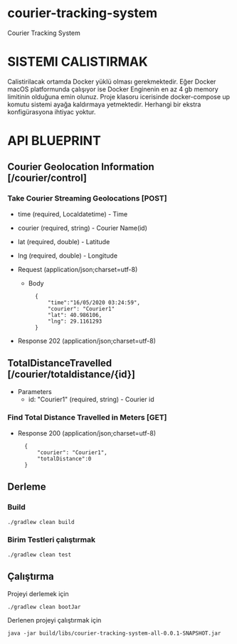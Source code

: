 # courier-tracking-system

Courier Tracking System


# SISTEMI CALISTIRMAK
Calistirilacak ortamda Docker yüklü olması gerekmektedir.
Eğer Docker macOS platformunda çalışıyor ise Docker Enginenin en az 4 gb memory limitinin olduğuna emin olunuz.
Proje klasoru icerisinde docker-compose up komutu sistemi ayağa kaldırmaya yetmektedir.
Herhangi bir ekstra konfigürasyona ihtiyac yoktur. 

# API BLUEPRINT
## Courier Geolocation Information [/courier/control]
### Take Courier Streaming Geolocations [POST]

+ time (required, Localdatetime) - Time
+ courier (required, string) - Courier Name(id)
+ lat (required, double) - Latitude
+ lng (required, double) - Longitude


+ Request (application/json;charset=utf-8)

    + Body

            {
                "time":"16/05/2020 03:24:59",
                "courier": "Courier1"
                "lat": 40.986106,
                "lng": 29.1161293
            }

+ Response 202 (application/json;charset=utf-8)

## TotalDistanceTravelled [/courier/totaldistance/{id}]

+ Parameters
    + id: "Courier1" (required, string) - Courier id
 
### Find Total Distance Travelled in Meters [GET]

+ Response 200 (application/json;charset=utf-8)

        {
            "courier": "Courier1",
            "totalDistance":0
        }

## Derleme

### Build

```
./gradlew clean build
```

### Birim Testleri çalıştırmak

```
./gradlew clean test
```

## Çalıştırma

Projeyi derlemek için

```
./gradlew clean bootJar
```

Derlenen projeyi çalıştırmak için

```
java -jar build/libs/courier-tracking-system-all-0.0.1-SNAPSHOT.jar 
```




